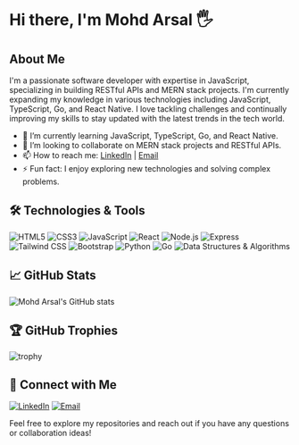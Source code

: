 # Hi there, I'm Mohd Arsal 🖐️

## About Me

I'm a passionate software developer with expertise in JavaScript, specializing in building RESTful APIs and MERN stack projects. I'm currently expanding my knowledge in various technologies including JavaScript, TypeScript, Go, and React Native. I love tackling challenges and continually improving my skills to stay updated with the latest trends in the tech world.

- 🌱 I’m currently learning JavaScript, TypeScript, Go, and React Native.
- 👯 I’m looking to collaborate on MERN stack projects and RESTful APIs.
- 📫 How to reach me: [LinkedIn](https://www.linkedin.com/in/mohd-arsalan-8b80a9200/) | [Email](mailto:thesiddiqui7@gmail.com)
- ⚡ Fun fact: I enjoy exploring new technologies and solving complex problems.

## 🛠️ Technologies & Tools

![HTML5](https://img.shields.io/badge/-HTML5-E34F26?style=flat-square&logo=html5&logoColor=white)
![CSS3](https://img.shields.io/badge/-CSS3-1572B6?style=flat-square&logo=css3)
![JavaScript](https://img.shields.io/badge/-JavaScript-F7DF1E?style=flat-square&logo=javascript&logoColor=black)
![React](https://img.shields.io/badge/-React-61DAFB?style=flat-square&logo=react&logoColor=black)
![Node.js](https://img.shields.io/badge/-Node.js-339933?style=flat-square&logo=node.js&logoColor=white)
![Express](https://img.shields.io/badge/-Express-000000?style=flat-square&logo=express&logoColor=white)
![Tailwind CSS](https://img.shields.io/badge/-Tailwind%20CSS-38B2AC?style=flat-square&logo=tailwind-css&logoColor=white)
![Bootstrap](https://img.shields.io/badge/-Bootstrap-7952B3?style=flat-square&logo=bootstrap&logoColor=white)
![Python](https://img.shields.io/badge/-Python-3776AB?style=flat-square&logo=python&logoColor=white)
![Go](https://img.shields.io/badge/-Go-00ADD8?style=flat-square&logo=go&logoColor=white)
![Data Structures & Algorithms](https://img.shields.io/badge/-DSA-FF6F00?style=flat-square)

## 📈 GitHub Stats

![Mohd Arsal's GitHub stats](https://github-readme-stats.vercel.app/api?username=mohdarsalan7&show_icons=true&theme=radical)

## 🏆 GitHub Trophies

![trophy](https://github-profile-trophy.vercel.app/?username=mohdarsalan7&theme=onedark)

## 🔗 Connect with Me

[![LinkedIn](https://img.shields.io/badge/-LinkedIn-0077B5?style=flat-square&logo=linkedin&logoColor=white)](https://www.linkedin.com/in/mohd-arsalan-8b80a9200/)
[![Email](https://img.shields.io/badge/-Email-D14836?style=flat-square&logo=gmail&logoColor=white)](mailto:thesiddiqui7@gmail.com)

Feel free to explore my repositories and reach out if you have any questions or collaboration ideas!
